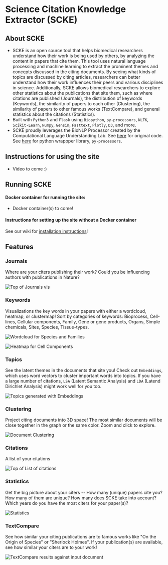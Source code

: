 # Science Citation Knowledge Extractor (SCKE)


## About SCKE
* SCKE is an open source tool that helps biomedical researchers understand how their work is being used by others, by analyzing the content in papers that cite them. This tool uses natural language processing and machine learning to extract the prominent themes and concepts discussed in the citing documents. By seeing what kinds of topics are discussed by citing articles, researchers can better understand how their work influences their peers and various disciplines in science. Additionally, SCKE allows biomedical researchers to explore other statistics about the publications that site them, such as where citations are published (Journals), the distribution of keywords (Keywords), the similarity of papers to each other (Clustering), the similarity of papers to other famous works (TextCompare), and general statistics about the citations (Statistics).
* Built with `Python3` and `Flask` using `Biopython`, `py-processors`, `NLTK`, `Scikit-Learn`, `Numpy`, `Gensim`, `Fasttext`, `Plotly`, `D3`, and more.
* SCKE proudly leverages the BioNLP Processor created by the Computational Language Understanding Lab. See [here](https://github.com/clulab/processors) for original code. See [here](https://github.com/myedibleenso/py-processors) for python wrappper library, `py-processors`.


## Instructions for using the site
* Video to come :)

## Running SCKE
#### Docker container for running the site:
* Docker container(s) to come!

#### Instructions for setting up the site without a Docker container

See our wiki for [installation instructions](https://github.com/hclent/Science-Citation-Knowledge-Extractor/wiki/Installation-Instructions)!

## Features

### Journals
Where are your citers publishing their work? Could you be influencing authors with publications in Nature?

![Top of Journals vis](https://github.com/hclent/Science-Citation-Knowledge-Extractor/blob/master/flask/static/images/screenies/journals.png)

### Keywords
Visualizations the key words in your papers with either a wordcloud, heatmap, or clustermap! Sort by categories of keywords: Bioprocess, Cell-lines, Cellular components, Family, Gene or gene products, Organs, Simple chemicals, Sites, Species, Tissue-types.

![Wordcloud for Species and Families](https://github.com/hclent/Science-Citation-Knowledge-Extractor/blob/master/flask/static/images/screenies/wordcloud.png)

![Heatmap for Cell Components](https://github.com/hclent/Science-Citation-Knowledge-Extractor/blob/master/flask/static/images/screenies/heatmap.png)

### Topics
See the latent themes in the documents that site you! Check out `Embeddings`, which uses word vectors to cluster important words into topics. If you have a large number of citations, `LSA` (Latent Semantic Analysis) and `LDA` (Latend Dirichlet Analysis) might work well for you too.

![Topics generated with Embeddings](https://github.com/hclent/Science-Citation-Knowledge-Extractor/blob/master/flask/static/images/screenies/embedding.png)

### Clustering
Project citing documents into 3D space! The most similar documents will be close together in the graph or the same color. Zoom and click to explore.

![Document Clustering](https://github.com/hclent/Science-Citation-Knowledge-Extractor/blob/master/flask/static/images/screenies/kmeans.png)

### Citations
A list of your citations

![Top of List of citations](https://github.com/hclent/Science-Citation-Knowledge-Extractor/blob/master/flask/static/images/screenies/citation.png)

### Statistics
Get the big picture about your citers -- How many (unique) papers cite you? How many of them are unique? How many does SCKE take into account? Which years do you have the most citers for your paper(s)?

![Statistics](https://github.com/hclent/Science-Citation-Knowledge-Extractor/blob/master/flask/static/images/screenies/statistics.png)

### TextCompare
See how similar your citing publications are to famous works like "On the Origin of Species" or "Sherlock Holmes". If your publication(s) are available, see how similar your citers are to your work!

![TextCompare results against input document](https://github.com/hclent/Science-Citation-Knowledge-Extractor/blob/master/flask/static/images/screenies/textcompare.png)


